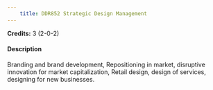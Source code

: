 ```yaml
---
    title: DDR852 Strategic Design Management
---
```

**Credits:** 3 (2-0-2)



#### Description 
Branding and brand development, Repositioning in market, disruptive innovation for market capitalization, Retail design, design of services, designing for new businesses.